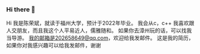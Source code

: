 ### Hi there 👋
Hi
我是陈荣斌，就读于福州大学，预计于2022年毕业。
我会从c，c++
我喜欢跟人交朋友，而且我这个人平易近人，儒雅随和。
如果你去漳州玩的话，可以找我当导游。
我的邮箱是202658649@qq.com，欢迎给我发邮件。
这是我的简历，如果你对我感兴趣可以给我发邮件，谢谢
